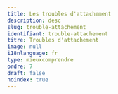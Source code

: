 ```yaml
---
title: Les troubles d'attachement
description: desc
slug: trouble-attachement
identifiant: trouble-attachement
titre: Troubles d'attachement
image: null
i18nlanguage: fr
type: mieuxcomprendre
ordre: 7
draft: false
noindex: true
---
```


